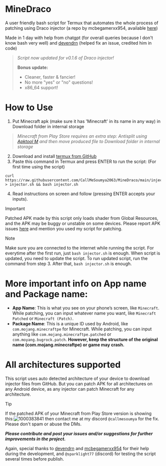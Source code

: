 # MineDraco
A user friendly bash script for Termux that automates the whole process of patching using Draco injector (a repo by mcbegamerxx954, available [here](https://github.com/mcbegamerxx954/draco-injector))

Made in 1 day with help from chatgpt  (for overall queries because I don't know bash very well) and [devendrn](https://github.com/devendrn) (helped fix an issue, credited him in code)

> *Script now updated for v0.1.6 of Draco injector!*
> 
> **Bonus update:**
> - Cleaner, faster & fancier!
> - No more "yes" or "no" questions!
> - x86_64 support!

# How to Use
1. Put Minecraft apk (make sure it has 'Minecraft' in its name in any way) in Download folder in internal storage
> *Minecraft from Play Store requires an extra step: Antisplit using [Apktool M](https://maximoff.su/apktool/?lang=en) and then move produced file to Download folder in internal storage*
2. Download and install [termux from GitHub](https://github.com/termux/termux-app/releases/latest)
3. Paste this command in Termux and press ENTER to run the script: (For first time using the script)
```
curl https://raw.githubusercontent.com/CallMeSoumya2063/MineDraco/main/injector.sh > injector.sh && bash injector.sh
```
4. Read instructions on screen and follow (pressing ENTER accepts your inputs).

> [!IMPORTANT]
> Patched APK made by this script only loads shader from Global Resources, and the APK may be buggy or unstable on some devices. Please report APK issues [here](https://github.com/mcbegamerxx954/draco-injector/issues) and mention you used my script for patching.

> [!NOTE]
> Make sure you are connected to the internet while running the script. For everytime after the first run, just `bash injector.sh` is enough. When script is updated, you need to update the script. To run updated script, run the command from step 3. After that, `bash injector.sh` is enough.

# More important info on App name and Package name:
- **App Name**: This is what you see on your phone’s screen, like `Minecraft`. While patching, you can input whatever name you want, like `Minecraft Patched` or `Minecraft (Patch)`.
- **Package Name**: This is a unique ID used by Android, like `com.mojang.minecraftpe` for Minecraft. While patching, you can input anything like `com.mojang.minecraftpe.patched` or `com.moyang.bugrock.patch`. **However, keep the structure of the original name (com.mojang.minecraftpe) or game may crash.**

# All architectures supported
This script uses auto detected architecture of your device to download injector files from GitHub. But you can patch APK for all architectures on any Android device, as any injector can patch Minecraft for any architecture.

> [!TIP]
> If the patched APK of your Minecraft from Play Store version is showing this:![1000383841](https://github.com/CallMeSoumya2063/draco-injector-script/assets/81620896/1404689d-f693-4134-b34b-70b93af101c5) then contact me at my discord `@callmesoumya` for the fix. Please don't spam or abuse the DMs.



***Please contribute and post your issues and/or suggestions for further improvements in the project.***

Again, special thanks to [devendrn](https://github.com/devendrn) and [mcbegamerxx954](https://github.com/mcbegamerxx954) for their help during the development, and `@sparklight77` (discord) for testing the script several times before publish.
